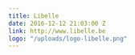 ```yaml
---
title: Libelle
date: 2016-12-12 21:03:00 Z
link: http://www.libelle.be
logo: "/uploads/logo-libelle.png"
---
```


